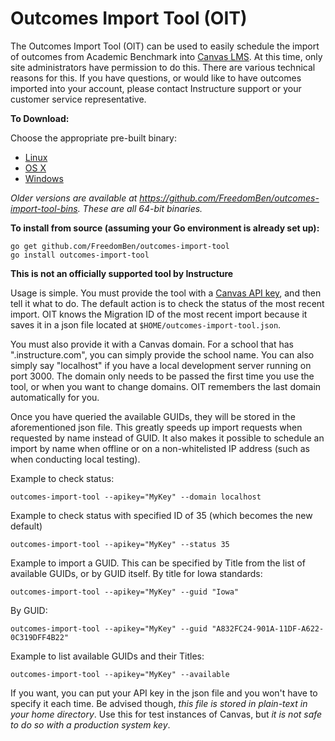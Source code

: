 # Outcomes Import Tool (OIT)

The Outcomes Import Tool (OIT) can be used to easily schedule the import of outcomes from Academic Benchmark into [Canvas LMS](https://github.com/instructure/canvas-lms).  At this time, only site administrators have permission to do this.  There are various technical reasons for this.  If you have questions, or would like to have outcomes imported into your account, please contact Instructure support or your customer service representative.

**To Download:**

Choose the appropriate pre-built binary:

- [Linux](https://github.com/FreedomBen/outcomes-import-tool-bins/blob/master/linux/0.0.2/outcomes-import-tool?raw=true)
- [OS X](https://github.com/FreedomBen/outcomes-import-tool-bins/blob/master/osx/0.0.2/outcomes-import-tool?raw=true)
- [Windows](https://github.com/FreedomBen/outcomes-import-tool-bins/blob/master/windows/0.0.2/outcomes-import-tool.exe?raw=true)

*Older versions are available at https://github.com/FreedomBen/outcomes-import-tool-bins.  These are all 64-bit binaries.*

**To install from source (assuming your Go environment is already set up):**

    go get github.com/FreedomBen/outcomes-import-tool
    go install outcomes-import-tool

**This is not an officially supported tool by Instructure**

Usage is simple.  You must provide the tool with a [Canvas API key](https://canvas.instructure.com/doc/api/file.oauth.html), and then tell it what to do.  The default action is to check the status of the most recent import.  OIT knows the Migration ID of the most recent import because it saves it in a json file located at `$HOME/outcomes-import-tool.json`.

You must also provide it with a Canvas domain.  For a school that has "<school-name>.instructure.com", you can simply provide the school name.  You can also simply say "localhost" if you have a local development server running on port 3000.  The domain only needs to be passed the first time you use the tool, or when you want to change domains.  OIT remembers the last domain automatically for you.

Once you have queried the available GUIDs, they will be stored in the aforementioned json file.  This greatly speeds up import requests when requested by name instead of GUID.  It also makes it possible to schedule an import by name when offline or on a non-whitelisted IP address (such as when conducting local testing).

Example to check status:

    outcomes-import-tool --apikey="MyKey" --domain localhost

Example to check status with specified ID of 35 (which becomes the new default)

    outcomes-import-tool --apikey="MyKey" --status 35

Example to import a GUID.  This can be specified by Title from the list of available GUIDs, or by GUID itself.  By title for Iowa standards:

    outcomes-import-tool --apikey="MyKey" --guid "Iowa"

By GUID:

    outcomes-import-tool --apikey="MyKey" --guid "A832FC24-901A-11DF-A622-0C319DFF4B22"

Example to list available GUIDs and their Titles:

    outcomes-import-tool --apikey="MyKey" --available

If you want, you can put your API key in the json file and you won't have to specify it each time.  Be advised though, *this file is stored in plain-text in your home directory*.  Use this for test instances of Canvas, but *it is not safe to do so with a production system key*.
